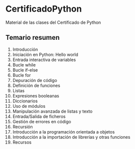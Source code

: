 # CertificadoPython
Material de las clases del Certificado de Python

## Temario resumen
1. Introducción
1. Iniciación en Python: Hello world
1. Entrada interactiva de variables
1. Bucle while
1. Bucle if-else
1. Bucle for
1. Depuración de código
1. Definición de funciones
1. Listas
1. Expresiones booleanas
1. Diccionarios
1. Uso de módulos
1. Manipulación avanzada de listas y texto
1. Entrada/Salida de ficheros
1. Gestión de errores en código
1. Recursión
1. Introducción a la programación orientada a objetos
1. Introducción a la importación de librerías y otras funciones
1. Recursos
